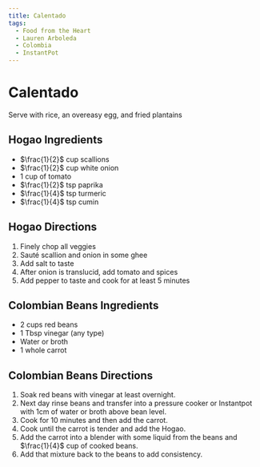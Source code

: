 ```yaml
---
title: Calentado
tags:
  - Food from the Heart
  - Lauren Arboleda
  - Colombia
  - InstantPot
---
```


# Calentado

Serve with rice, an overeasy egg, and fried plantains

## Hogao Ingredients
- $\frac{1}{2}$ cup scallions
- $\frac{1}{2}$ cup white onion
- 1 cup of tomato
- $\frac{1}{2}$ tsp paprika
- $\frac{1}{4}$ tsp turmeric
- $\frac{1}{4}$ tsp cumin

## Hogao Directions
1. Finely chop all veggies
2. Sauté scallion and onion in some ghee
3. Add salt to taste
4. After onion is translucid, add tomato and spices
5. Add pepper to taste and cook for at least 5 minutes

## Colombian Beans Ingredients 
- 2 cups red beans
- 1 Tbsp vinegar (any type)
- Water or broth 
- 1 whole carrot

## Colombian Beans Directions
1. Soak red beans with vinegar at least overnight. 
2. Next day rinse beans and transfer into a pressure cooker or Instantpot with 1cm of water or broth above bean level.
3. Cook for 10 minutes and then add the carrot.
4. Cook until the carrot is tender and add the Hogao.
5. Add the carrot into a blender with some liquid from the beans and $\frac{1}{4}$ cup of cooked beans. 
6. Add that mixture back to the beans to add consistency. 

